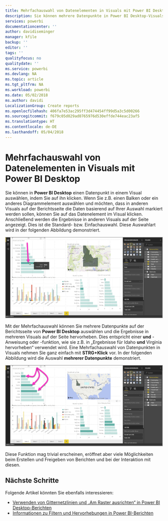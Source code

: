 ```yaml
---
title: Mehrfachauswahl von Datenelementen in Visuals mit Power BI Desktop
description: Sie können mehrere Datenpunkte in Power BI Desktop-Visuals auswählen, indem Sie die STRG-Taste drücken und gleichzeitig mit der Maustaste klicken.
services: powerbi
documentationcenter: ''
author: davidiseminger
manager: kfile
backup: ''
editor: ''
tags: ''
qualityfocus: no
qualitydate: ''
ms.service: powerbi
ms.devlang: NA
ms.topic: article
ms.tgt_pltfrm: NA
ms.workload: powerbi
ms.date: 05/02/2018
ms.author: davidi
LocalizationGroup: Create reports
ms.openlocfilehash: 406fa7e53ac295ff3d474454ff99d5a3c5d00266
ms.sourcegitcommit: f679c05d029ad0765976d530effde744eac23af5
ms.translationtype: HT
ms.contentlocale: de-DE
ms.lasthandoff: 05/04/2018
---
```

# <a name="multi-select-data-elements-in-visuals-using-power-bi-desktop"></a>Mehrfachauswahl von Datenelementen in Visuals mit Power BI Desktop

Sie können in **Power BI Desktop** einen Datenpunkt in einem Visual auswählen, indem Sie auf ihn klicken. Wenn Sie z.B. einen Balken oder ein anderes Diagrammelement auswählen und möchten, dass in anderen Visuals auf der Berichtsseite die Daten basierend auf Ihrer Auswahl markiert werden sollen, können Sie auf das Datenelement im Visual klicken. Anschließend werden die Ergebnisse in anderen Visuals auf der Seite angezeigt. Dies ist die Standard- bzw. Einfachauswahl. Diese Auswahlart wird in der folgenden Abbildung demonstriert. 

![](media/desktop-multi-select/multi-select_01.png)

Mit der Mehrfachauswahl können Sie mehrere Datenpunkte auf der Berichtsseite von **Power BI Desktop** auswählen und die Ergebnisse in mehreren Visuals auf der Seite hervorheben. Dies entspricht einer **und** -Anweisung oder -funktion, wie sie z.B. in „Ergebnisse für Idaho **und** Virginia hervorheben“ verwendet wird. Eine Mehrfachauswahl von Datenpunkten in Visuals nehmen Sie ganz einfach mit **STRG+Klick** vor. In der folgenden Abbildung wird die Auswahl **mehrerer Datenpunkte** demonstriert.

![](media/desktop-multi-select/multi-select_02.png)

Diese Funktion mag trivial erscheinen, eröffnet aber viele Möglichkeiten beim Erstellen und Freigeben von Berichten und bei der Interaktion mit diesen. 

## <a name="next-steps"></a>Nächste Schritte

Folgende Artikel könnten Sie ebenfalls interessieren:

* [Verwenden von Gitternetzlinien und „Am Raster ausrichten“ in Power BI Desktop-Berichten](desktop-gridlines-snap-to-grid.md)
* [Informationen zu Filtern und Hervorhebungen in Power BI-Berichten](power-bi-reports-filters-and-highlighting.md)

